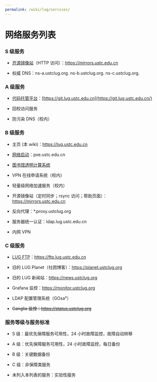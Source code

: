 ```yaml
---
permalink: /wiki/lug/services/
---
```


# 网络服务列表

### S 级服务

- [开源镜像站](mirrors.md)（HTTP 访问）：<https://mirrors.ustc.edu.cn>

- 权威 DNS：ns-a.ustclug.org. ns-b.ustclug.org. ns-c.ustclug.org.

### A 级服务

- [代码托管平台](gitlab.md)：[https://git.lug.ustc.edu.cn](https://git.lug.ustc.edu.cn/)

- 回校访问服务

- 防污染 DNS（校内）

### B 级服务

- 主页 (本 wiki)：<https://lug.ustc.edu.cn>

- [网络启动](pxe.md)：pxe.ustc.edu.cn

- [图书馆透明计算系统](lib.md)

- VPN 在线申请系统（校内）

- 轻量级网络加速服务（校内）

- 开源镜像站（定时同步；rsync 访问；帮助页面）：<https://mirrors.ustc.edu.cn>

- 反向代理：\*.proxy.ustclug.org

- 服务器统一认证：ldap.lug.ustc.edu.cn

- 内网 VPN

### C 级服务

- [LUG FTP](ftp.md)：<https://ftp.lug.ustc.edu.cn>

- 旧的 LUG Planet（社团博客）：<https://planet.ustclug.org>

- 旧的 LUG 新闻站：<https://news.ustclug.org>

- Grafana 监控：<https://monitor.ustclug.org>

- LDAP 配置管理系统（GOsa²）

- ~~Ganglia 监控：<https://status.ustclug.org>~~

### 服务等级与服务标准

- S 级：最优先保障服务可用性，24 小时故障监控，故障自动转移

- A 级：优先保障服务可用性，24 小时故障监控，每日备份

- B 级：关键数据备份

- C 级：非保障类服务

- 未列入本列表的服务：实验性服务
